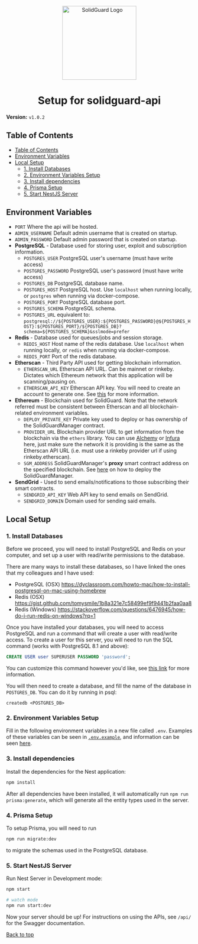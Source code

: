<div align="center">
  <p align="center">
    <img src="./img/solidguard-v1.png" width="200" alt="SolidGuard Logo" />
  </p>
<h1>Setup for solidguard-api</h1>
</div>

**Version:** `v1.0.2`

## Table of Contents
- [Table of Contents](#table-of-contents)
- [Environment Variables](#environment-variables)
- [Local Setup](#local-setup)
  - [1. Install Databases](#1-install-databases)
  - [2. Environment Variables Setup](#2-environment-variables-setup)
  - [3. Install dependencies](#3-install-dependencies)
  - [4. Prisma Setup](#4-prisma-setup)
  - [5. Start NestJS Server](#5-start-nestjs-server)

## Environment Variables
* `PORT` Where the api will be hosted.
* `ADMIN_USERNAME` Default admin username that is created on startup.
* `ADMIN_PASSWORD` Default admin password that is created on startup.
* **PostgreSQL** - Database used for storing user, exploit and subscription information.
  * `POSTGRES_USER` PostgreSQL user's username (must have write access)
  * `POSTGRES_PASSWORD` PostgreSQL user's password (must have write access)
  * `POSTGRES_DB` PostgreSQL database name.
  * `POSTGRES_HOST` PostgreSQL host. Use `localhost` when running locally, or `postgres` when running via docker-compose.
  * `POSTGRES_PORT` PostgreSQL database port.
  * `POSTGRES_SCHEMA` PostgreSQL schema.
  * `POSTGRES_URL` equivalent to: `postgresql://${POSTGRES_USER}:${POSTGRES_PASSWORD}@${POSTGRES_HOST}:${POSTGRES_PORT}/${POSTGRES_DB}?schema=${POSTGRES_SCHEMA}&sslmode=prefer`
* **Redis** - Database used for queues/jobs and session storage.
  * `REDIS_HOST` Host name of the redis database. Use `localhost` when running locally, or `redis` when running via docker-compose.
  * `REDIS_PORT` Port of the redis database.
* **Etherscan** - Third Party API used for getting blockchain information.
  * `ETHERSCAN_URL` Etherscan API URL. Can be mainnet or rinkeby. Dictates which Ethereum network that this application will be scanning/pausing on.
  * `ETHERSCAN_API_KEY` Etherscan API key. You will need to create an account to generate one. See [this](https://info.etherscan.com/api-keys/) for more information.
* **Ethereum** - Blockchain used for SolidGuard. Note that the network referred must be consistent between Etherscan and all blockchain-related environment variables.
  * `DEPLOY_PRIVATE_KEY` Private key used to deploy or has ownership of the SolidGuardManager contract.
  * `PROVIDER_URL` Blockchain provider URL to get information from the blockchain via the `ethers` library. You can use [Alchemy](https://www.alchemy.com/) or [Infura](https://infura.io/) here, just make sure the network it is providing is the same as the Etherscan API URL (i.e. must use a rinkeby provider url if using rinkeby.etherscan).
  * `SGM_ADDRESS` SolidGuardManager's **proxy** smart contract address on the specified blockchain. See [here](blockchain.md) on how to deploy the SolidGuardManager.
* **SendGrid** - Used to send emails/notifications to those subscribing their smart contracts.
  * `SENDGRID_API_KEY` Web API key to send emails on SendGrid.
  * `SENDGRID_DOMAIN` Domain used for sending said emails.

## Local Setup

### 1. Install Databases

Before we proceed, you will need to install PostgreSQL and Redis on your computer, and set up a user with read/write permissions to the database.

There are many ways to install these databases, so I have linked the ones that my colleagues and I have used:
* PostgreSQL (OSX) https://dyclassroom.com/howto-mac/how-to-install-postgresql-on-mac-using-homebrew
* Redis (OSX) https://gist.github.com/tomysmile/1b8a321e7c58499ef9f9441b2faa0aa8
* Redis (Windows) https://stackoverflow.com/questions/6476945/how-do-i-run-redis-on-windows?rq=1


Once you have installed your databases, you will need to access PostgreSQL and run a command that will create a user with read/write access. To create a user for this server, you will need to run the SQL command (works with PostgreSQL 8.1 and above):
```sql
CREATE USER user SUPERUSER PASSWORD 'password';
```
You can customize this command however you'd like, see [this link](https://www.postgresql.org/docs/8.0/sql-createuser.html) for more information.

You will then need to create a database, and fill the name of the database in `POSTGRES_DB`. You can do it by running in psql:
```
createdb <POSTGRES_DB>
```

### 2. Environment Variables Setup
Fill in the following environment variables in a new file called `.env`. Examples of these variables can be seen in [`.env.example`](../.env.example), and information can be seen [here](#environment-variables).

### 3. Install dependencies

Install the dependencies for the Nest application:

```bash
npm install
```

After all dependencies have been installed, it will automatically run `npm run prisma:generate`, which will generate all the entity types used in the server.


### 4. Prisma Setup

To setup Prisma, you will need to run

```bash
npm run migrate:dev
```

to migrate the schemas used in the PostgreSQL database.

### 5. Start NestJS Server

Run Nest Server in Development mode:

```bash
npm start

# watch mode
npm run start:dev
```
Now your server should be up! For instructions on using the APIs, see `/api/` for the Swagger documentation.

[Back to top](#table-of-contents)
